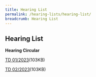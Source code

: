 ```yaml
---
title: Hearing List
permalink: /hearing-lists/hearing-list/
breadcrumb: Hearing List
---
```

Hearing List
---

**Hearing Circular**

[TD 01/2023](/files/CircularTD012023-RigohFishery-20Feb23.pdf)(103KB)

[TD 02/2023](/files/CircularTD022023-IA02of2022-28Mar23.pdf)(103KB)